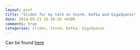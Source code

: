 ```yaml
---
layout: post
title: "Slides for my talk on Storm, Kafka and GigaSpaces"
date: 2014-09-23 18:39:26 +0300
comments: true
categories: slides, Storm, Kafka, GigaSpaces
---
```


Can be found [here](http://slides.com/oleksiydyagilev/storm)

